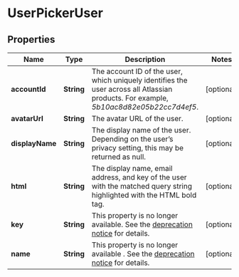 # UserPickerUser

## Properties
Name | Type | Description | Notes
------------ | ------------- | ------------- | -------------
**accountId** | **String** | The account ID of the user, which uniquely identifies the user across all Atlassian products. For example, *5b10ac8d82e05b22cc7d4ef5*. |  [optional]
**avatarUrl** | **String** | The avatar URL of the user. |  [optional]
**displayName** | **String** | The display name of the user. Depending on the user’s privacy setting, this may be returned as null. |  [optional]
**html** | **String** | The display name, email address, and key of the user with the matched query string highlighted with the HTML bold tag. |  [optional]
**key** | **String** | This property is no longer available. See the [deprecation notice](https://developer.atlassian.com/cloud/jira/platform/deprecation-notice-user-privacy-api-migration-guide/) for details. |  [optional]
**name** | **String** | This property is no longer available . See the [deprecation notice](https://developer.atlassian.com/cloud/jira/platform/deprecation-notice-user-privacy-api-migration-guide/) for details. |  [optional]
